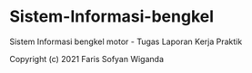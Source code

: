 # Sistem-Informasi-bengkel
Sistem Informasi bengkel motor - Tugas Laporan Kerja Praktik

Copyright (c) 2021 Faris Sofyan Wiganda